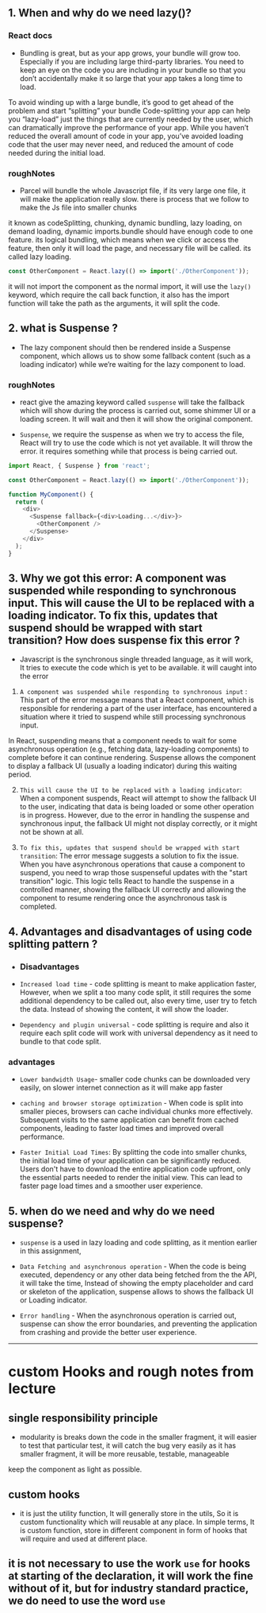 ## 1. When and why do we need lazy()?

### React docs

- Bundling is great, but as your app grows, your bundle will grow too. Especially if you are including large third-party libraries. You need to keep an eye on the code you are including in your bundle so that you don’t accidentally make it so large that your app takes a long time to load.

To avoid winding up with a large bundle, it’s good to get ahead of the problem and start “splitting” your bundle Code-splitting your app can help you “lazy-load” just the things that are currently needed by the user, which can dramatically improve the performance of your app. While you haven’t reduced the overall amount of code in your app, you’ve avoided loading code that the user may never need, and reduced the amount of code needed during the initial load.

### roughNotes

- Parcel will bundle the whole Javascript file, if its very large one file, it will make the application really slow. there is process that we follow to make the Js file into smaller chunks

it known as codeSplitting, chunking, dynamic bundling, lazy loading, on demand loading, dynamic imports.bundle should have enough code to one feature. its logical bundling, which means when we click or access the feature, then only it will load the page, and necessary file will be called. its called lazy loading.

```Javascript
const OtherComponent = React.lazy(() => import('./OtherComponent'));
```

it will not import the component as the normal import, it will use the `lazy()` keyword, which require the call back function, it also has the import function will take the path as the arguments, it will split the code.

## 2. what is Suspense ?

- The lazy component should then be rendered inside a Suspense component, which allows us to show some fallback content (such as a loading indicator) while we’re waiting for the lazy component to load.

### roughNotes

- react give the amazing keyword called `suspense` will take the fallback which will show during the process is carried out, some shimmer UI or a loading screen. It will wait and then it will show the original component.

- `Suspense`, we require the suspense as when we try to access the file, React will try to use the code which is not yet available. It will throw the error. it requires something while that process is being carried out.

```Javascript
import React, { Suspense } from 'react';

const OtherComponent = React.lazy(() => import('./OtherComponent'));

function MyComponent() {
  return (
    <div>
      <Suspense fallback={<div>Loading...</div>}>
        <OtherComponent />
      </Suspense>
    </div>
  );
}

```

## 3. Why we got this error: A component was suspended while responding to synchronous input. This will cause the UI to be replaced with a loading indicator. To fix this, updates that suspend should be wrapped with start transition? How does suspense fix this error ?

- Javascript is the synchronous single threaded language, as it will work, It tries to execute the code which is yet to be available. it will caught into the error

1. `A component was suspended while responding to synchronous input` : This part of the error message means that a React component, which is responsible for rendering a part of the user interface, has encountered a situation where it tried to suspend while still processing synchronous input.

In React, suspending means that a component needs to wait for some asynchronous operation (e.g., fetching data, lazy-loading components) to complete before it can continue rendering. Suspense allows the component to display a fallback UI (usually a loading indicator) during this waiting period.

2. `This will cause the UI to be replaced with a loading indicator`: When a component suspends, React will attempt to show the fallback UI to the user, indicating that data is being loaded or some other operation is in progress. However, due to the error in handling the suspense and synchronous input, the fallback UI might not display correctly, or it might not be shown at all.

3. `To fix this, updates that suspend should be wrapped with start transition`: The error message suggests a solution to fix the issue. When you have asynchronous operations that cause a component to suspend, you need to wrap those suspenseful updates with the "start transition" logic. This logic tells React to handle the suspense in a controlled manner, showing the fallback UI correctly and allowing the component to resume rendering once the asynchronous task is completed.

## 4. Advantages and disadvantages of using code splitting pattern ?

- ### Disadvantages
- `Increased load time` - code splitting is meant to make application faster, However, when we split a too many code split, it still requires the some additional dependency to be called out, also every time, user try to fetch the data. Instead of showing the content, it will show the loader.

- `Dependency and plugin universal` - code splitting is require and also it require each split code will work with universal dependency as it need to bundle to that code split.

### advantages

- `Lower bandwidth Usage`- smaller code chunks can be downloaded very easily, on slower internet connection as it will make app faster

- `caching and browser storage optimization` - When code is split into smaller pieces, browsers can cache individual chunks more effectively. Subsequent visits to the same application can benefit from cached components, leading to faster load times and improved overall performance.

- `Faster Initial Load Times`: By splitting the code into smaller chunks, the initial load time of your application can be significantly reduced. Users don't have to download the entire application code upfront, only the essential parts needed to render the initial view. This can lead to faster page load times and a smoother user experience.

## 5. when do we need and why do we need suspense?

- `suspense` is a used in lazy loading and code splitting, as it mention earlier in this assignment,

- `Data Fetching and asynchronous operation` - When the code is being executed, dependency or any other data being fetched from the the API, it will take the time, Instead of showing the empty placeholder and card or skeleton of the application, suspense allows to shows the fallback UI or Loading indicator.

- `Error handling` - When the asynchronous operation is carried out, suspense can show the error boundaries, and preventing the application from crashing and provide the better user experience.

---

# custom Hooks and rough notes from lecture

## single responsibility principle

- modularity is breaks down the code in the smaller fragment, it will easier to test that particular test, it will catch the bug very easily as it has smaller fragment, it will be more reusable, testable, manageable

keep the component as light as possible.

## custom hooks

- it is just the utility function, It will generally store in the utils, So it is custom functionality which will reusable at any place. In simple terms, It is custom function, store in different component in form of hooks that will require and used at different place.

## it is not necessary to use the work `use` for hooks at starting of the declaration, it will work the fine without of it, but for industry standard practice, we do need to use the word `use`
